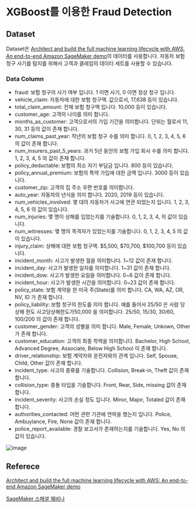 # XGBoost를 이용한 Fraud Detection

## Dataset

Dataset은 [Architect and build the full machine learning lifecycle with AWS: An end-to-end Amazon SageMaker demo](https://aws.amazon.com/ko/blogs/machine-learning/architect-and-build-the-full-machine-learning-lifecycle-with-amazon-sagemaker/)의 데이터를 사용합니다. 자동차 보험 청구 사기를 탐지를 위해서 고객과 클레임의 데이터 세트를 사용할 수 있습니다. 

### Data Column
- fraud: 보험 청구의 사기 여부 입니다. 1 이면 사기, 0 이면 정상 청구 입니다.
- vehicle_claim: 자동차에 대한 보험 청구액. 값으로서, 17,638 등이 있습니다.
- total_claim_amount: 전체 보험 청구액 입니다. 10,000 등이 있습니다.
- customer_age: 고객의 나이를 의미 합니다.
- months_as_customer: 고객으로서의 가입 기간을 의미합니다. 단위는 월로서 11, 30, 31 등의 값이 존재 합니다.
- num_claims_past_year: 작년의 보험 청구 수를 의미 합니다. 0, 1, 2, 3, 4, 5, 6 의 값이 존재 합니다.
- num_insurers_past_5_years: 과거 5년 동안의 보험 가입 회사 수를 의미 합니다. 1, 2, 3, 4, 5 의 값이 존재 합니다.
- policy_deductable: 보험의 최소 자기 부담금 입니다. 800 등이 있습니다.
- policy_annual_premium: 보험의 특약 가입에 대한 금액 입니다. 3000 등이 있습니다.
- customer_zip: 고객의 집 주소 우편 번호를 의미합니다.
- auto_year: 자동차의 년식을 의미 합니다. 2020, 2019 등이 있습니다.
- num_vehicles_involved: 몇 대의 자동차가 사고에 연관 되었는지 입니다. 1, 2, 3, 4, 5, 6 의 값이 있습니다.
- num_injuries: 몇 명이 상해를 입었는지를 기술합니다. 0, 1, 2, 3, 4, 의 값이 있습니다.
- num_witnesses: 몇 명의 목격자가 있었는지를 기술합니다. 0, 1, 2, 3, 4, 5 의 값이 있습니다.
- injury_claim: 상해에 대한 보험 청구액. $5,500, $70,700, $100,700 등이 있습니다.
- incident_month: 사고가 발생한 월을 의미합니다. 1~12 값이 존재 합니다.
- incident_day: 사고가 발생한 일자를 의미합니다. 1~31 값이 존재 합니다.
- incident_dow: 사고가 발생한 요일을 의미합니다. 0~6 값이 존재 합니다.
- incident_hour: 사고가 발생한 시간을 의미합니다. 0~23 값이 존재 합니다.
- policy_state: 보험 계약을 한 미국 주(State)를 의미 합니다. CA, WA, AZ, OR, NV, ID 가 존재 합니다.
- policy_liability: 보험 청구의 한도를 의미 합니다. 예를 들어서 25/50 은 사람 당 상해 한도 사고당상해한도가50,000 을 의미합니다. 25/50, 15/30, 30/60, 100/200 의 값이 존재 합니다.
- customer_gender: 고객의 성별을 의미 합니다. Male, Female, Unkown, Other가 존재 합니다.
- customer_education: 고객의 최종 학력을 의미합니다. Bachelor, High School, Advanced Degree, Associate, Below High School 이 존재 합니다.
- driver_relationship: 보험 계약자와 운전자와의 관계 입니다. Self, Spouse, Child, Other 값이 존재 합니다.
- incident_type: 사고의 종류를 기술합니다. Collision, Break-in, Theft 값이 존재 합니다.
- collision_type: 충돌 타입을 기술합니다. Front, Rear, Side, missing 값이 존재 합니다.
- incident_severity: 사고의 손실 정도 입니다. Minor, Major, Totaled 값이 존재 합니다.
- authorities_contacted: 어떤 관련 기관에 연락을 했는지 입니다. Police, Ambuylance, Fire, None 값이 존재 합니다.
- police_report_available: 경찰 보고서가 존재하는지를 기술합니다. Yes, No 의 값이 있습니다.

![image](https://user-images.githubusercontent.com/52392004/188274540-dbc1b452-c2a9-47c9-b044-7af233f93e32.png)





## Referece

[Architect and build the full machine learning lifecycle with AWS: An end-to-end Amazon SageMaker demo](https://aws.amazon.com/ko/blogs/machine-learning/architect-and-build-the-full-machine-learning-lifecycle-with-amazon-sagemaker/)

[SageMaker 스페셜 웨비나](https://github.com/aws-samples/aws-ai-ml-workshop-kr/tree/master/sagemaker/sm-special-webinar)
